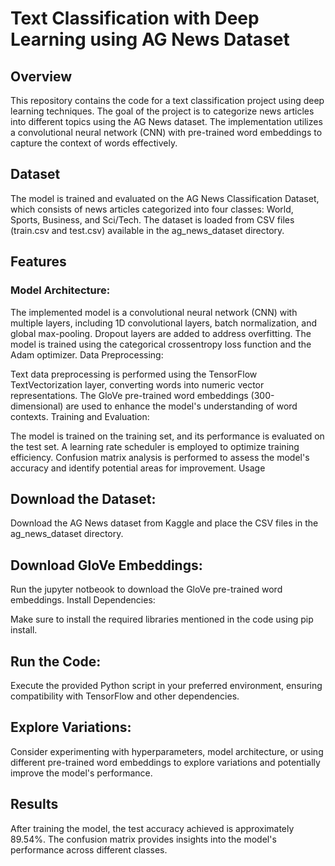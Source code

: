 # Text Classification with Deep Learning using AG News Dataset
## Overview

This repository contains the code for a text classification project using deep learning techniques. The goal of the project is to categorize news articles into different topics using the AG News dataset. The implementation utilizes a convolutional neural network (CNN) with pre-trained word embeddings to capture the context of words effectively.

## Dataset

The model is trained and evaluated on the AG News Classification Dataset, which consists of news articles categorized into four classes: World, Sports, Business, and Sci/Tech. The dataset is loaded from CSV files (train.csv and test.csv) available in the ag_news_dataset directory.

## Features
### Model Architecture:

The implemented model is a convolutional neural network (CNN) with multiple layers, including 1D convolutional layers, batch normalization, and global max-pooling.
Dropout layers are added to address overfitting.
The model is trained using the categorical crossentropy loss function and the Adam optimizer.
Data Preprocessing:

Text data preprocessing is performed using the TensorFlow TextVectorization layer, converting words into numeric vector representations.
The GloVe pre-trained word embeddings (300-dimensional) are used to enhance the model's understanding of word contexts.
Training and Evaluation:

The model is trained on the training set, and its performance is evaluated on the test set.
A learning rate scheduler is employed to optimize training efficiency.
Confusion matrix analysis is performed to assess the model's accuracy and identify potential areas for improvement.
Usage
## Download the Dataset:

Download the AG News dataset from Kaggle and place the CSV files in the ag_news_dataset directory.
## Download GloVe Embeddings:

Run the jupyter notbeook to download the GloVe pre-trained word embeddings.
Install Dependencies:

Make sure to install the required libraries mentioned in the code using pip install.
## Run the Code:

Execute the provided Python script in your preferred environment, ensuring compatibility with TensorFlow and other dependencies.
## Explore Variations:

Consider experimenting with hyperparameters, model architecture, or using different pre-trained word embeddings to explore variations and potentially improve the model's performance.
## Results
After training the model, the test accuracy achieved is approximately 89.54%. The confusion matrix provides insights into the model's performance across different classes.

